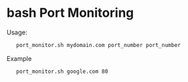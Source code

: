 bash Port Monitoring
====================

Usage:
``` bash
   port_monitor.sh mydomain.com port_number port_number
```

Example
``` bash
   port_monitor.sh google.com 80
```
